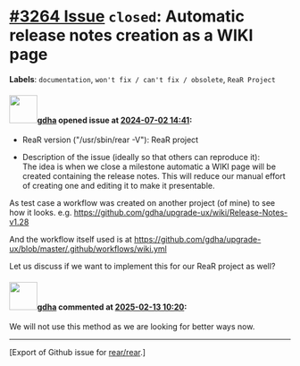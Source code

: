 # [\#3264 Issue](https://github.com/rear/rear/issues/3264) `closed`: Automatic release notes creation as a WIKI page

**Labels**: `documentation`, `won't fix / can't fix / obsolete`,
`ReaR Project`

#### <img src="https://avatars.githubusercontent.com/u/888633?u=cdaeb31efcc0048d3619651aa18dd4b76e636b21&v=4" width="50">[gdha](https://github.com/gdha) opened issue at [2024-07-02 14:41](https://github.com/rear/rear/issues/3264):

-   ReaR version ("/usr/sbin/rear -V"): ReaR project

-   Description of the issue (ideally so that others can reproduce
    it):  
    The idea is when we close a milestone automatic a WIKI page will be
    created containing the release notes. This will reduce our manual
    effort of creating one and editing it to make it presentable.

As test case a workflow was created on another project (of mine) to see
how it looks. e.g.
<https://github.com/gdha/upgrade-ux/wiki/Release-Notes-v1.28>

And the workflow itself used is at
<https://github.com/gdha/upgrade-ux/blob/master/.github/workflows/wiki.yml>

Let us discuss if we want to implement this for our ReaR project as
well?

#### <img src="https://avatars.githubusercontent.com/u/888633?u=cdaeb31efcc0048d3619651aa18dd4b76e636b21&v=4" width="50">[gdha](https://github.com/gdha) commented at [2025-02-13 10:20](https://github.com/rear/rear/issues/3264#issuecomment-2656136181):

We will not use this method as we are looking for better ways now.

------------------------------------------------------------------------

\[Export of Github issue for
[rear/rear](https://github.com/rear/rear).\]
